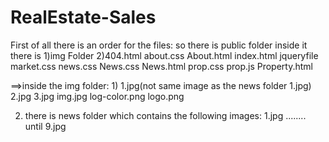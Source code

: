 # RealEstate-Sales
First of all there is an order for the files:
so there is public folder inside it there is
1)img Folder
2)404.html
about.css
About.html
index.html
jqueryfile
market.css
news.css
News.css
News.html
prop.css
prop.js
Property.html

==>inside the img folder:
1)
1.jpg(not same image as the news folder 1.jpg)
2.jpg
3.jpg
img.jpg
log-color.png
logo.png

2) there is news folder which contains the following images:
1.jpg ........ until 9.jpg
